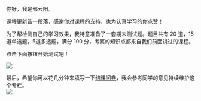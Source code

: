 你好，我是邢云阳。

课程更新告一段落，感谢你对课程的支持，也为认真学习的你点赞！

为了帮检测自己的学习效果，我特意准备了一套期末测试题。题目共有 20 道，15道单选题，5道多选题，满分 100 分，考察的知识点都来自我们前面讲过的课程。

点击下面按钮开始测试吧！

[![](https://static001.geekbang.org/resource/image/28/a4/28d1be62669b4f3cc01c36466bf811a4.png?wh=1142%2A201)](http://time.geekbang.org/quiz/intro?act_id=8635&exam_id=19523)

最后，希望你可以花几分钟来填写一下[结课问卷](https://jsj.top/f/r73ipI)，我会参考同学的意见持续维护这个专栏。  
[![](https://static001.geekbang.org/resource/image/3f/71/3f66b757cfeff12326471552be185971.jpg?wh=1142x801)](https://jsj.top/f/r73ipI)